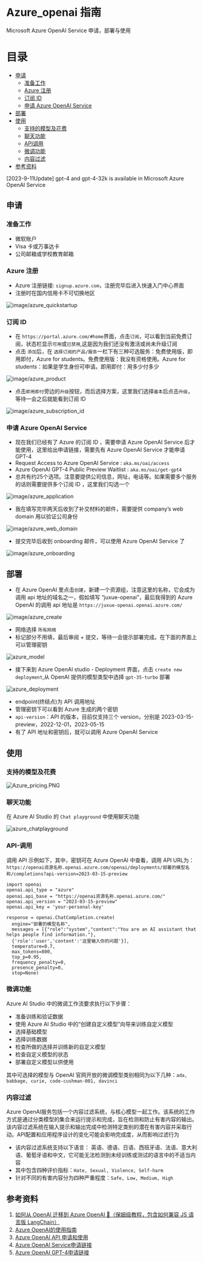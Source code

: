 # Azure_openai 指南

Microsoft Azure OpenAI Service 申请，部署与使用

# 目录

- [申请](#申请)
  - [准备工作](#准备工作)
  - [Azure 注册](#Azure-注册)
  - [订阅 ID](#订阅-ID)
  - [申请 Azure OpenAI Service](#申请-azure-openai-service)
- [部署](#部署)
- [使用](#使用)
  - [支持的模型及花费](#支持的模型及花费)
  - [聊天功能](#聊天功能)
  - [API调用](#api-调用)
  - [微调功能](#微调功能)
  - [内容过滤](#内容过滤)
- [参考资料](#参考资料)

[2023-9-11Update] gpt-4 and gpt-4-32k is available in Microsoft Azure OpenAI Service

## 申请

### 准备工作

- 微软账户
- Visa 卡或万事达卡
- 公司邮箱或学校教育邮箱

### Azure 注册

-  Azure 注册链接: `signup.azure.com`，注册完毕后进入快速入门中心界面
-  注册时在国内信用卡不可切换地区

![image/azure_quickstartup](image/azure_quickstartup.JPG)

### 订阅 ID

- 在 `https://portal.azure.com/#home`界面，点击`订阅`，可以看到当前免费订阅，状态栏显示`可用`或`已禁用`,这是因为我们还没有激活或尚未升级订阅
- 点击 `添加`后，在 `选择订阅的产品/服务`一栏下有三种可选服务：免费使用版，即用即付，Azure for students。免费使用版：我没有资格使用。Azure for students：如果是学生身份可申请。即用即付：用多少付多少

![image/azure_product](image/azure_product.JPG)

- 点击`即用即付`旁边的`升级`按钮，而后选择方案，这里我们选择`基本`后点击`升级`，等待一会之后就能看到订阅 ID 

![image/azure_subscription_id](image/azure_suscription_id.JPG)

### 申请 Azure OpenAI Service

- 现在我们已经有了 Azure 的订阅 ID ，需要申请 Azure OpenAI Service 后才能使用，这里给出申请链接，需要先有 Azure OpenAI Service 才能申请 GPT-4
- Request Access to Azure OpenAI Service : `aka.ms/oai/access`
- Azure OpenAI GPT-4 Public Preview Waitlist : `aka.ms/oai/get-gpt4`
- 总共有约25个选项。注意要提供公司信息，网址，电话等。如果需要多个服务的话则需要提供多个订阅 ID ，这里我们勾选一个

![image/azure_application](image/azure_application.JPG)

- 我在填写完毕两天后收到了补交材料的邮件，需要提供 company’s web domain 用以验证公司身份

![image/azure_web_domain](image/azure_web_domain.JPG)

- 提交完毕后收到 onboarding 邮件，可以使用 Azure OpenAI Service 了

![image/azure_onboarding](image/azure_onboarding.JPG)

## 部署

- 在 Azure OpenAI 里点击`创建`，新建一个资源组，注意这里的名称，它会成为调用 api 地址的域名之一，假如填写 “juxue-openai”，最后我得到的 Azure OpenAI 的调用 api 地址是 `https://juxue-openai.openai.azure.com/`

![image/azure_create](image/azure_create.JPG)

- 网络选择 `所有网络`
- 标记部分不用填，最后审阅 + 提交，等待一会提示部署完成。在下面的界面上可以管理密钥

![azure_model](image/azure_model.JPG)

- 接下来到 Azure OpenAI studio - Deployment 界面，点击 `create new deployment`,从 OpenAI 提供的模型类型中选择 `gpt-35-turbo` 部署

![azure_deployment](image/azure_deployment.JPG)

- endpoint(终结点)为 API 调用地址
- 管理密钥下可以看到 Azure 生成的两个密钥
- `api-version`：API 的版本，目前仅支持三个 version，分别是 2023-03-15-preview，2022-12-01，2023-05-15
- 有了 API 地址和密钥后，就可以调用 Azure OpenAI Service 

## 使用

### 支持的模型及花费

![Azure_pricing.PNG](image/Azure_pricing.PNG)

### 聊天功能

在 Azure AI Studio 的 `Chat playground` 中使用聊天功能

![azure_chatplayground](image/azure_chatplayground.JPG)

### API-调用

调用 API 示例如下，其中，密钥可在 Azure OpenAI 中查看，调用 API URL为：
`https://openai资源名称.openai.azure.com/openai/deployments/部署的模型名称/completions?api-version=2023-03-15-preview`

```
import openai
openai.api_type = "azure"
openai.api_base = "https://openai资源名称.openai.azure.com/"
openai.api_version = "2023-03-15-preview"
openai.api_key = 'your-personal-key'

response = openai.ChatCompletion.create(
  engine="部署的模型名称",
  messages = [{"role":"system","content":"You are an AI assistant that helps people find information."},
  {'role':'user','content':'这里输入你的问题'}],
  temperature=0.7,
  max_tokens=800,
  top_p=0.95,
  frequency_penalty=0,
  presence_penalty=0,
  stop=None)
```
### 微调功能

Azure AI Studio 中的微调工作流要求执行以下步骤：

- 准备训练和验证数据
- 使用 Azure AI Studio 中的“创建自定义模型”向导来训练自定义模型
- 选择基础模型
- 选择训练数据
- 检查所做的选择并训练新的自定义模型
- 检查自定义模型的状态
- 部署自定义模型以供使用

其中可选择的模型与 OpenAI 官网开放的微调模型类别相同为以下几种：`ada, babbage, curie, code-cushman-001, davinci`

### 内容过滤

Azure OpenAI服务包括一个内容过滤系统，与核心模型一起工作。该系统的工作方式是通过分类模型的集合来运行提示和完成，旨在检测和防止有害内容的输出。该内容过滤系统在输入提示和输出完成中检测特定类别的潜在有害内容并采取行动。API配置和应用程序设计的变化可能会影响完成度，从而影响过滤行为
- 该内容过滤系统支持以下语言： 英语、德语、日语、西班牙语、法语、意大利语、葡萄牙语和中文，它可能无法检测到未经训练或测试的语言中的不适当内容
- 其中包含四种评价指标：`Hate, Sexual, Violence, Self-harm`
- 针对不同的有害内容分为四种严重程度：`Safe, Low, Medium, High`

## 参考资料
1. [如何从 OpenAI 迁移到 Azure OpenAI 🧐（保姆级教程，包含如何兼容 JS 语言版 LangChain）](https://juejin.cn/post/7241095368179826748)
2. [Azure OpenAI的使用指南](https://zhuanlan.zhihu.com/p/618541541)
3. [Azure OpenAI API 申请和使用](https://razeen.me/posts/how-to-apply-and-use-azure-openai-api/)
4. [Azure OpenAI Service申请链接](aka.ms/oai/access)
5. [Azure OpenAI GPT-4申请链接](aka.ms/oai/get-gpt4)
